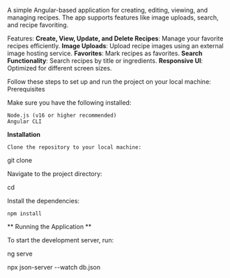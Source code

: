 A simple Angular-based application for creating, editing, viewing, and managing recipes. The app supports features like image uploads, search, and recipe favoriting.

Features:
**Create, View, Update, and Delete Recipes**: Manage your favorite recipes efficiently.
**Image Uploads**: Upload recipe images using an external image hosting service.
**Favorites**: Mark recipes as favorites.
**Search Functionality**: Search recipes by title or ingredients.
**Responsive UI**: Optimized for different screen sizes.

Follow these steps to set up and run the project on your local machine:
Prerequisites

Make sure you have the following installed:

    Node.js (v16 or higher recommended)
    Angular CLI

**Installation**

    Clone the repository to your local machine:

git clone <repository-url>

Navigate to the project directory:

cd <project-directory>

Install the dependencies:

    npm install

    
**
Running the Application
**

To start the development server, run:

ng serve

npx json-server --watch db.json
